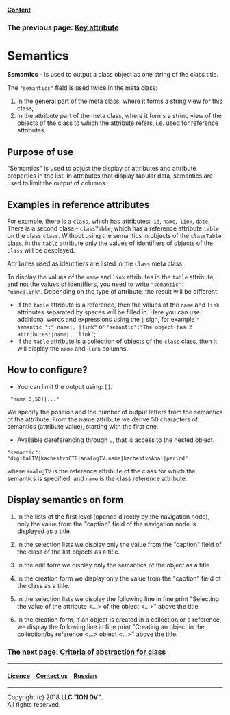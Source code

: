 #### [Content](/docs/en/index.md)

### The previous page: [Key attribute](key.md)

# Semantics
 
**Semantics** - is used to output a class object as one string of the class title.

The `"semantics"` field is used twice in the meta class:

1. in the general part of the meta class, where it forms a string view for this class;
2. in the attribute part of the meta class, where it forms a string view of the objects of the class to which the attribute refers, i.e. used for reference attributes.

## Purpose of use

"Semantics" is used to adjust the display of attributes and attribute properties in the list. In attributes that display tabular data, semantics are used to limit the output of columns.

## Examples in reference attributes

For example, there is a `class`, which has attributes:` id`, `name`,` link`, `date`. There is a second class - `classTable`, which has a reference attribute `table` on the class `class`.
Without using the semantics in objects of the `classTable` class, in the `table` attribute only the values of identifiers of objects of the `class` will be desplayed. 

Attributes used as identifiers are listed in the `class` meta class.

To display the values of the `name` and `link` attributes in the `table` attribute, and not the values of identifiers, you need to write `"semantic": "name|link"`. Depending on the type of attribute, the result will be different:

* if the `table` attribute is a reference, then the values of the `name` and `link` attributes separated by spaces will be filled in.
Here you can use additional words and expressions using the `|` sign, for example `" semantic ":" name|, |link"` or `"semantic":"The object has 2 attributes:|name|, |link"`;
* If the `table` attribute is a collection of objects of the `class` class, then it will display the `name` and` link` columns.

## How to configure? 

* You can limit the output using: `[]`. 
```
 "name[0,50]|..."
```
   We specify the position and the number of output letters from the semantics of the attribute. From the name attribute we derive 50 characters of semantics (attribute value), starting with the first one.
   
* Available dereferencing through `.`, that is access to the nested object.

```
"semantic": "digitalTV|kachestvoCTB|analogTV.name|kachestvoAnal|period"
```
   where `analogTV` is the reference attribute of the class for which the semantics is specified, and `name` is the class reference attribute.

## Display semantics on form

1. In the lists of the first level (opened directly by the navigation node), only the value from the "caption" field of the navigation node is displayed as a title.

2. In the selection lists we display only the value from the "caption" field of the class of the list objects as a title.

3. In the edit form we display only the semantics of the object as a title.

4. In the creation form we display only the value from the "caption" field of the class as a title.

5. In the selection lists we display the following line in fine print "Selecting the value of the attribute <...> of the object <...>" above the title.

6. In the creation form, if an object is created in a collection or a reference, we display the following line in fine print "Creating an object in the collection/by reference <...> object <...>" above the title. 

### The next page: [Criteria of abstraction for class](abstract.md)
--------------------------------------------------------------------------  


 #### [Licence](/LICENSE) &ensp;  [Contact us](https://iondv.com/portal/contacts) &ensp;  [Russian](/docs/ru/2_system_description/metadata_structure/meta_class/semantic.md) &ensp;
<div><img src="https://mc.iondv.com/watch/local/docs/framework" style="position:absolute; left:-9999px;" height=1 width=1 alt="iondv metrics"></div>       



--------------------------------------------------------------------------  


Copyright (c) 2018 **LLC "ION DV"**.  
All rights reserved.    